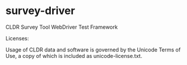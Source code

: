 # survey-driver
CLDR Survey Tool WebDriver Test Framework

Licenses:

Usage of CLDR data and software is governed by the Unicode Terms of Use, a copy of which is included as unicode-license.txt.

